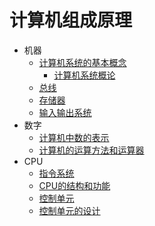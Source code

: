 # 计算机组成原理

- 机器
    - [计算机系统的基本概念](machine/index.md)
        - [计算机系统概论](machine/1.md)
    - [总线](machine/index.md)
    - [存储器](machine/index.md)
    - [输入输出系统](machine/index.md)
- 数字
    - [计算机中数的表示](machine/index.md)
    - [计算机的运算方法和运算器](machine/index.md)
- CPU
    - [指令系统](machine/index.md)
    - [CPU的结构和功能](machine/index.md)
    - [控制单元](machine/index.md)
    - [控制单元的设计](machine/index.md)
